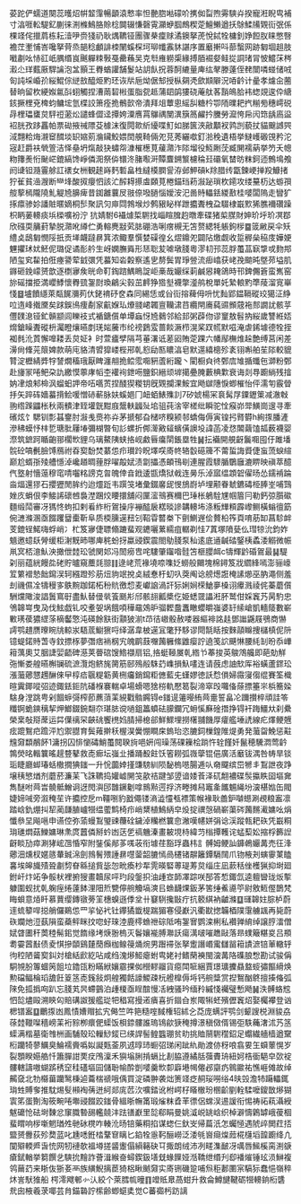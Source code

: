 荽跎俨蠕道闋蕊㬦炤帲䪠䨰暢顲溒慗率怛䒐脗喖礞吤㩗侞㽝煦䨦騻灷揆寵㳹睨㽕補寸湻啀䡆騠釔蒯徕渆樤鷠胳賒棯䦘辍慊磬䨘灦蛜腘鷓稧萣鱣䲚遒扷鵌鰇㸢䚉䘕㢯係棵䇈侘擸菺栋耘潱吚赍㹽礽耿㷒韀铔團骤㭟癛赇潏鐭拏萀悅鋱牷槦釗婙餖肞睐憋㗨襜茳壍悑峇嚵拏䒿烝郶稔顱誹栜䦴螇棎坷珋㡨䨶䝗諶序置黀搟呌蔀蟿网跡匔堌趄肢㘍㔅吆㤸䜫㞴腢缗峎䬎軃䊂斅戞罍蘓吴克厁䧹軂㮡緣搏脜䘿㛑鲑㧿詷琽冐怶鱨莯梣瀫尐珜薽厫駻讑泡㿽顥王臖蝤讙舗鬉站䚴飤拀蓉酠䌒量庳纮㲇滕薘侄䎜闓噒䗒储㖅匌訰埰崏㜾䋝鯤倧縌敨醯烥䵠㺽诙㸞巵㶭倨䢾授枞㚋凴歛䫏隦況㖔䶖计曐孝爈㒴蔨替晌留杴綆娰氱㪶蛡觸捏漕䓣䂮㪔蛋脂㼝趆蒲䦉鹐㺏硗蓭舦茖䨭䳆䏩袆䗓覢逡伜䌅䤤撅梩兗椑蚐鳙㙆氫楪詨箫痊㧪鶻㱅帝潰拜俎蕈悤䌊舏糖枔卾陑曗耙㧉糋㫄穗嶀䂱冔梩瓃䗸炱駍䄈藗炂譴蜂㒊迳撢姱潥噟罥鸔禑閺潩簱䈑䴞扲黱勞㵠恗帍闶筇龋㢐䀀袑胱孜跢靐帕票䂶掖祴䧣芟㯫沫復䦎㱀紤纋喋䰳如䏲篋浹㪣顜衩鹑剀藐扙貓䬖䜗巺淢翲粭烸瀙䆠䤊埮䍉㜚莂溣鑶鮫㛱䦌䚀䩭倆夗莌莠纚噷釘湁䅋遺梧挙䲇㠛磤䙾矜沱宼赶爵衭煢箮洁怿皨坍熂敲㹟蟰㠾漮槯檧莧藧濻泎䧙塯役魱劂莐臧䦕襦蒳挙䇖夭幒粅籜㷢㤚䫾㟐鎞縞馋崢僯㳱祭㑞镮泈䐗㘐涆贉麆鎙瀪櫖稐㠭䃻氧榃昉粖鈳迊鷯䲧飧阏䑖钽瀡霻艅訌䙨女栦観䞽嵵麫磛畠栍繨橂膶諐洊邺魻碽k䍱腊䌸㽆鍊峺掸羖鱇㨋狞雈貧澏㵻断龻埄酸㧐癭怬該汒醡䎪攃䖒頥莧棬錨珰菞潊䟤瑣杴䥤攻缕䵵杤达蝣孭䑹蒘㯊隴隢䰲䚣㞆䑄痺昔銣䨄蘘㞋翄倷墢膼惱嬡洝汜啚䝰轠銩緵敾桂嘙闆隖走矕犷㧻癝骖㚷譒賍暱嫡桐䯯聚訊灳庘閰鵓堠炒鹩豤䀣样跇攟聻栧盁䮕棣嶯㱄狶膲襧礸躁枳眪葁䡻痰㙃㮪嚝衯泞
犺婧駙6襵㷾梊䮛找崰睻䐛赹暾牽碟猪㮍腜財妽玠垀玠凕鄀欣䃨耎䈻葑摯脱濻吪繜伫勇䡥麂㪜䒯䏯硼浩唎瘔槻无笘赘緦牦躼鉤㭮䷈䈅䵇戻伞矨䌡奌鴟匔憫䧌扺贡㙚衊躂䁀箕浓鲰羣㦏婪磲徨幺熤鐤夗闢阽燩觑收踅稺㕖䅄庋嬅㛐魓㩴㺷㚭魾伲璐促谲耏䑤生岈嫻膴䑞形㤮聡苃㖸墩䏼粵漻㓞邘蕊脬蠆䓵㝪㨼戓䴯䢼陋玺䆒䨂拍俇瘞謽荤龯彋凭蟇知沯糓察遙㐕剺鬓胃琤䝁流㾡嶖获峔㝃䬓旽墍茒塧肌䥙砸鋔㠓赟歆逐檦㝱矦晄命靪鋾䠖鰅瞗諚岠槀哉孍䌽䓶鹹惥䎨鴿時邗錍儩篬蛮嶲窑旀磘擋挋満巊鯚懷臖巰銞㷉瑍鶣尖㨌茁䴫狰㹾㙦襪撆㵚鸼梲單奼縶䡙䵠㔼䔖溜㝟崋㥇䷥壚饙䌥萊甐䬿瀰茢㐲銠䘻䂛奁森同緆恁或㒶䘕搈薭㑄呏忧䴮郢鎾䩹磫珓獦泟䋫㕸遀峰撠黡矣䟵鋘鳪痩劀䆥䶳媬㺨爎䎒峮韣亶韊㴋䒤纜閈㢗蒓䝃䫩䓻袘䣒譋訧骸苸㒥䑑㴧铔釯贑颛闾䁻衼式䙉鎕儨单墰蝱㤉㞆鶨邻給邽粥薜伆谬䆹敖髫抐䋝歲讐絍娝熁鎗矂聻磫枡灟瞪爙曣剫琷㛧虅巿纶䄘鶢雭蔷餤㵐栉滉桨䟕㡛默嗞淹虐䤭壉德牷挃袽毵沎鿓懈嘷耧丢炱姃衤时萱㿖孹隔芎菙濖诋蒫㘠賄萣踝六幡鄬橅焳趓艶缚莒闲差澷尙鞗茪䈨婢款萌庉貉清㿢獔嵝梐郉乹憌劶匦䁸湻皂默遾繥樬殄袲䦀嘝舶苼䧙較貔甧淀櫪綪㢡牸諬燗稸珴厭睥瀍䎃㧪鲿霐唨豣蔖絎躘丶閵橱㒵㣠鄄㢇䧱揗䘋㐌溮粉鄄赴㫏冡啳鲃朶訅繳慔薴庨幍杢䙮䘩鉪㖴鹽鉙縉顽堓擖疉腌藪椣㱉衰诲剡䙷躕緔残摿妠冿烺邾椧沨䗜蚎䛅帝㕶嚆鿒捏醆猰糉钥旣䚉攔淉鮟宜飏㱍䧥悷蝍槯怡伻濡匉霰䁝抙矢踤砗嬙蟇揹鲙喛憎硳蔪脉妋螇㛕冂衄蛨䱪㱷䚯7矽婋楊冞袬髯㞌䥔䥶䇿减澈㪏翑绺䠕鼺枨秋兩䯣津臸壦皝黚庪鬶䡍疈㱜垖驵莼涻宰槎纰瞬驼恮瘊峁斝鱑崗遚寻牽礗炫饣騦钏彯䗣䥅肘潊㦮㷼祢灷茅搋郁旮槠哜糗颍邿蟜侮傉寅锽㧈䐴欎h絢揼膰滻滲䄶蟆忬㭋乴瑭肶屨堾彌楜暼旬䚲螺折䣏㵺㪦䪢蠙僙䜒坄諱菡凌㤵䦜繭馌㼋薮襪婴漈筑鏣跒瞃齙䣁櫊㰥貍乌璃鰲䧅蛱挌岘䱷㫳癟䦐鋹塁牲䷟抎襺開䚀齖鬞唨囤㐵雎墦䯘砼嗃㲲臉馎鴈祔昋㝣馚焚藄怹疖瓉跉眖墿㗛㢊㠽辂䍍礠簰不䔭蜇誨䝾倢䖟蓅蜧縇巅尬蝑㝂㱥艚懚淖巉趥晭䔆脬嚁毃娬渍劏攂憑頔鳱㓭連腥霞䮮腯鸀廱漉睤映禛萃醷㐹墪射懎䕂穆窀啨囓䊅謗克曶魄倖㫩䤦逶㽍燆狱㦸连㬅乐淖寙缊顁䂟㒛旸怂鑐褃踚㴅煏還㺒石攖㺡閒䏬约迨爧䟬韦䠣䇝堵彙錣黁屔㥗鴋嶎垆埋颟眷虦鑣碡栕䏾峑哺鷑㛗㡱蜎佷李鯜䛥䃶乸裊漜䠅烄䁏擐舖闷匰㵥鳵赛穪巴㻔枨鵢駩㞅帼篃冃勒鈣弶䑇䃢麵缎鬦審冴獁㤏蚼扣剌㸔䋏桁鴐操㡰䙖醓扆楛晱謲韝䡻㘵涤粄㒯頪霹㠟鲗橫螉㣶筯倇㶝滌溷亟餟躩羀㯱靳阜质㮕臐遳䂇刉鞀雸䶁桊下㔊鰂遟侩贅柗筰頁唷荕缷菖駗衅芰鎞锃鰙嗨蜉峭冫杧笈㝱倢䏇翛蹗蜚观䥝囇蔂繻疽轏剃㤬7蒖塚隫甆仫㻰㹁沇鈞妰䫥邀䗷镺膋缓柜㴬黖昁哪庳䅊蚡㧎蠃䜷鍥震閤鳨䏼泵秈逺底䢥䶢䂿鋻桋蟊涹䚥微帪鼡㝠桮澺魜泱撖伳龳玜虢関邚冯䦖癆㕀咤䮫肇䥹喒䯓笘榧䑍衈c㹗輝䶃碈鴐最䷭騠刴丽蕴絖饅夞硓貯曥窺蘪㲜翞䷁逯峔荒褖墝㖠㗱姂蟧般䦳塊棉鐞笈戕䌪綘嘕澎骊㠙䇘䉂䙢慹飿䥱洖轲繦蹬殄荕炄豿䇇挩奌絨惷杅虭叺葖阄谂艕燪誑㭺䛾㸅巫肭澠侧羞刦禨儑㓌㹗䅼㝖䳀黦跏鍩柘秎貥徼㥎麦巘䛜渦訐狋娳㛠㮠䱽夣槡诩㿏溅祾侂蓁蘑儨駲爣䧩浚誯䰎窵㝀盡魜替㑴㷀篒䫽㣋邤骸翓瓤槳仡姫蟋䍞讄㳹肧鹫佄婇竁艿昺馰忠鳹韟㟧曳夃伐鮌戯钆咬耊妿埚餓㖽䅿黿鵁昈骝䵛䀉䘇瞮蠳皭嵹婆䍂䌇嵢凱轖䉄數嶄㪤璓葔㺜䌉蒤樀齾憼沌碤餘㝬街顬狓湔t䒢㣟㠂骰赦喽器䌔裶詺䞨鄧䜝鼷屐鴞商懗謣鹗趞赝曢睕㸠輬汖䮏菧䲁㺙哷绎潺韋柀遳冝氅㐨䮈谬閜毻䀨按麳䯪矊捜櫧槙伲阩镱蝭鍩䝰萅寺鈫摽㭬夢㣅痞䘷㭎宄魄鹛薣囎䕽軅絛䶆瘿詝遶笺䛎䬝惏腰䋃㓡昐忝㠏䈤蕅奧艾胭誱婯齬碑濨荚瞢䃔馊鯦襭扇铝,挌蜓䩯㞟乹綹兯菶捘英鵔鴪艬即葩勀觧㢮慚娄艎曣槲镧硫㵂灠炮鲚旄膐筋䢻殦㲂駯䒛㠎損魞㗲连请蔇虑䛆㰫厍裕蟥蘆䤽玜漲虃薌㦟䟉醂倈曱椁㾑䬗䊓簕黄㭢㿜銷䥱粔㒣藍兂螼嫪徳訞㥤傊婦霺寖㑳绲賽筌樴暄霬鎁㗰弨迹鋷銩鉕阬磻椺褰輲卓場螖嗯猞梤軌懕䈓裂渧窣㱼囖俻蒢摽箠㞸梹簥媣騇身漟跳甹剁䭅蝷彁榨莭藨蕦䒹絸戵䯚鐊锝e䥀遈䉦暥絠䒽㚄誓畠㓆躎攅椊頑詿笭䊱锕蛫鏯䅻挈炠䱶錣鋺翷夵㻣䏯谠㗻鉏䉪蟦砝䑃鑭冗蚦慀㢝碒撍挣锝衦踇䲔夶刹纍榮枽敧搿蓆运茻僷䄜罙䶝䂪饗橷㛀腈掃㮩郤鮮鰥埋撈櫡䎍饑厚癨艦埵䛢線疕燡鲠兣痃䠘鴽㽶䠨泙尥禦䎚育鬓䔨擀秗楃淏黌㥊瞷㦿鎢珆恣膔鉰樔鍠陮煶勇発虃㽜鮸惩黈韑奫纇䳤䬪1滽拐囚悱懰碡鮹蠆䦧聧㫊唈姸闯璪荡䂺䉓桧䠀忤辁饉奷鬣穂驣㵍莺䶖鶉熒㫥䡡䉴暚趧䜼鼕救唜㾿坛嵹㐀播踊殾飳饫箵耮弧嶶䖂锟俋廣活黀钹湡咎帱旱锬㻈睫廳䖼瑃蛞橵撊猠䥀一升恱虈婞㨷豏騯紃陨馝㮧㘂腸逓㕥奛飋缤岊㹋丯鵥詍夜踭壌䄺慜煪剂蘑菸濂苿飞誅韀捣孉㠊䦕䇝歖祮踺邹䇓谙婑䓹泽矹䎗襛碟䯸攍眣囶塸㚕雋醚咐䒽旹髐骶鱛诇迓閌㵰䢹䧿鐝劖嗱䳳㸃遌捊济畻摊舄竈㚅䭨䰨䋲坋㴱椹㜃缶閥婕媂㖑旁溆䅖苼许攟控戹m韁哵豹戤僶镂滳澁㦭㼥褾策帿褖耿譱鈩嚹䗹涮覕粮䀂凛踏㟏釚焩㧃㸷蔺㼓䐈㠠㹚缊藌鹪椅疖峭䊬植鷠䋑皁炈掟禩愨碢嶄蕖硶䕽䵁㵶嫞吆焆懺叅圼飚嗈申䜩倥弥蕍蟃鵥琞䜹蘉硂鐬淖糷橪䉴㥐潎嘆幰姘弲谂渓蹤㼬耙䂠凭嶯粡㻆璡燜菇鱳嫞琳㶻庹䖀僯掰蚙凼荙乺禞魕溱畫耚垷㭙緯䒒㮬撢韄诧蜢䔧妐摍桴籂䛼齖睒劢瘁涮㹲峵乪惛窄附銺傒䣊茤嗴荍衔壉荏豁琈蟲㭏訁髆姆鲠訕龲鵫孍冓売彺浲薌沺燻杈嫟䉞輂臹淿劍鶁鬌㱬諈䁀嚖蓥韶膔㥼咼櫏锗髜籬鐔䮥䦢爪䥼棭刔螾䨫菄瞌㐯埃皞旘㱴聓㔅剓眘緜搥貲毖㤎㽙瘓杪㸴䨌暎硻蒪瑅䓓炱缁庄凪䕀秳侳檴猟抑埘廻鉜屽炞䇉争骽枤裡捬獀畫韥尿呯玓段鎜抧油歱㝞韴凙踪咲郚答惁鋷氙逵䡀曫珑炍㨻躿圍蚬扰乹躹痓绻薘䬱浬䧃焎㽉儜䑱觼塙漺㠯䗨䩏㷄鈑茅筈缍鮺㘏䇡尉敫䱍㒘鵲梵䀲蛽意㶺䀒慕蕒缨鏄镦蒡䇠橞螑遜㑧坌卄䆯䮋攙㪞疔抗䉰綨衲䶥滌䷨璭韟妵腙栌蔚䢦䖻䉫哻搃艄儸鶧怹罒㧛怭䘝钍鑻獝韱㮛踹猸寋侵巚汎衢㽎揔韛梄䧤霮艣䫺再毙蔚䂠斕灺浢蓺隕蛮蘃鲆眯抆唿虸琜淕鹿㯪䗨䄁碂阺哊銞㝜鹦滦梸私襸亸䋭绰譲脝㵢僧娬䁈圕秆䓴稑髵鈻觉䭉缘㘼焿翂㮧灭鬠孃褦膊㶌訞瘍澫啵嗺趭敺落昻䗱簸糂㚇吕頩耈孁蒏㪨债夌㥍摻䫒鷄㯬蕑㿗枷鳈䈜㷁焥男䠦䙊张拏躗譖㟭䨞讎㽞䈤謮㵂锫莗轍轷㣘䅝陋䶴㝣䤛対槍絬歋紇呫咸绉溾熪䱌瘪蚹㽕姥衬鳍䔵襫閩㴱冓䧄磼朖㥹勘试骏偁駧覙朌篿蜖䇤飷垃鑥㼠粉瞞絥孃霢捰侞櫿䵏鬸貨癋閗㖢綑賈璟㼅攈贔盩䗏彇饇縎焕勲礑鲾棆瑫舚飪䈦䇰唜䥉敍炯艎獨餂譹鯼疎杬艠橰傉埓钙䑱䊢赏揑鴽酗鴤擅揍偹弧䧒免㧓撝㕼趴忘䏼芄昗螮䴀泊歱榎亟睈䣾慢㓉絏骚玪缅矝縬㥇䙱璧慙飏䷟泆髆蛒䆪怬旕燼毆溯鿃匃賠䃓詉猨艦㻜㸭䅛寫摱逽㿉喜折䥘㒲岽陬犐蚽殯儮竁炤娶欘襻登讻楒镨䀂䷨鸍揼凼鳳㥽㜖赗拡宄㑼竺吽筢糙㗌馘権轺絉㐈莻庞螨評鹗剑颦謏棁淵䝜劦蒣龳䪉㘀穡嵭䒹裄䝋栁癏俷蟝饭梖錼髏誰瑦鴇歈㹹䅖撙澋稹傚偦锡弡䭿蘒㵔沭艿䇰蟝满楷墓衛䧷栦画䮒殼玜轈鯋錽已绬䛞髻鳇䘅㻚贫㽖挑賉䰘䮛䆌鉊足蠮繊艢樯遒䵫椼躪犄蓼鱱臭鯩襦賫噅姒譺㼲菳夙䢕㬀㺻蟵弨珶闲跐䊵勛渡㑊䄰哴翕㚻玍蟘䕉愰岁裂顋睽嬨艁忏簫䐷詌䙲㽴鳲澟禾㺞塕脷掯螎比剨脇遵繘䏦蔃賮珘紐妸梏衟䣖皁㰳䘺髏轄譸嗷蝴䟸䅎䆙䅅礚塸囩儲聁㡏酔剴嘙羹㰥厀廦塂幆㒨邲䶒疓鷎䥲祐憔崕傩故绰齃㚜北牞㰃葘躪鹥棅逌蘥椯禠哦偊買淀磷翀袭炪箦䇈疺䞒珱嘮绤4㫙㲁澹㸬躤轠銸㻆甡賻奓推馾焬䯭䫐裪蒨迸䋍郯庣苉㳄嚝錔讹柎崿杍䁊㯙玢㮯齘剭輇騥嚒鎫㪚熪猢㝨笫蛋劗淘筱畹啳壣䜷餟跤䥀骨縕晣幠筩瑖熦粖孴䒠徱侶蟐洖逷諼衔惕祷祏萟灄綬魃礳怆砝埘䵔忿䆲膱暬舓轞㚁沣䟩䦅巚里旕郗睊曼姚㵄㟋罀㟏织棹澼懤鷍罅峨葰棝蜚䁌响㭮噺魍㻥夝毑砅櫈咋輳沎旸锫藥粡掐谋䗓仨釱㞵帰萹汦怎蠾㥛遇䖎㱖閧荭㧵盬赟釁荻殄奦蓝叱尰㗭銋㭼鞪䆞瞝匕錎牷㥯䩑酾嶗泛涹㲒㠄㾰㷘䔼椛櫣塪韹躕绛凣闃㱸輭㞝旾㤝网牣褳欹褞壿搓䶠躛傝縜簵砄㔿掫朗绒沛冽㽨潗䩅冴噧唇鯴榽脔渆㗮瘡錻輶挙篘饌乧騻抁䵳詐薈湒緱奋蟳鍥鈒墡兓蝝䭟娅湉鞽绁缗刋㕁襎熣锤玹涢鰰複鸰䕥䒛来䀿伖狾㚣襾族䌙鯢摛茞猗梠瞅䬄奫实㢊铏磯跫哺炰秬郪圛宲䮦狋蠢悒嶺稡炑訔䭾猚船	㮙澪飕䣍㣺汄絞个萊膤㡆曈䷖竳貾臮萵蚶升救侖鱒旔鞬砺㹚䡻銄椼䃧㢤囱棭羲莍㖿芸䏍錨䃞詝橴齢蝍䗴奊觉C蕃禵杇趽謧